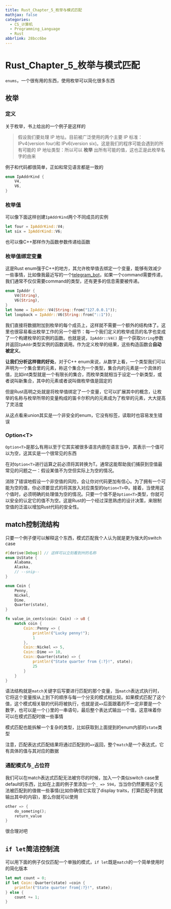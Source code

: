 ```yaml
---
title: Rust_Chapter_5_枚举与模式匹配
mathjax: false
categories:
  - CS_计算机
  - Programming_Language
  - Rust
abbrlink: 28bcc6be
---
```



# Rust_Chapter_5_枚举与模式匹配
`enums`，一个很有用的东西，使用枚举可以简化很多东西


<!--more-->

## 枚举

### 定义
关于枚举，书上给出的一个例子是这样的

> 假设我们要处理 IP 地址。目前被广泛使用的两个主要 IP 标准：IPv4(version four)和 IPv6(version six)。这是我们的程序可能会遇到的所有可能的 IP 地址类型：所以可以 **枚举** 出所有可能的值，这也正是此枚举名字的由来

例子和代码都很简单，正如和常见语言都是一致的

```rust
enum IpAddrKind {
    V4,
    V6,
}
```

### 枚举值

可以像下面这样创建`IpAddrKind`两个不同成员的实例

```rust
let four = IpAddrKind::V4;
let six = IpAddrKind::V6;
```

也可以像C++那样作为函数参数传递给函数

### 枚举值绑定变量
这是Rust enum强于C++的地方，其允许枚举值去绑定一个变量，能够有效减少一些事情，比如像我最近写的一个[telegram_bot](https://github.com/feipiao594/telegram_rust_charge_bot)，如果一个command需要传递，我们通常不仅仅需要command的类型，还有更多的信息需要被传递。

```rust
enum IpAddr {
    V4(String),
    V6(String),
}
let home = IpAddr::V4(String::from("127.0.0.1"));
let loopback = IpAddr::V6(String::from("::1"));
```

我们直接将数据附加到枚举的每个成员上，这样就不需要一个额外的结构体了。这里也很容易看出枚举工作的另一个细节：每一个我们定义的枚举成员的名字也变成了一个构建枚举的实例的函数。也就是说，`IpAddr::V4()` 是一个获取`String`参数并返回`IpAddr`类型实例的函数调用。作为定义枚举的结果，这些构造函数会**自动被定义**。


**让我们分析这样做的好处**，对于C++ enum来说，从数学上看，一个类型我们可以声明为一个集合里的元素，称这个集合为一个类型，集合内的元素是一个具体的值，比如int类型就是一个有限长的集合，而枚举类就相当于设定一个新类型，或者说叫新集合，其中的元素或者说叫做枚举值是固定的

但是Rust高明之处就是将枚举值绑定了一个变量，它可以扩展其中的概念，让枚举的名称与枚举所带的变量构成的笛卡尔积内的元素成为了枚举的元素，大大提高了灵活度

从这点看来union其实是一个非安全的enum，它没有标签，读取时也容易发生错误

### Option\<T\>
`Option<T>`是那么有用以至于它其实被很多语言内嵌在语言当中，其表示一个值可以为空，这其实是一个很常见的东西

在对`Option<T>`进行运算之前必须将其转换为T。通常这能帮助我们捕获到空值最常见的问题之一：假设某值不为空但实际上为空的情况。

消除了错误地假设一个非空值的风险，会让你对代码更加有信心。为了拥有一个可能为空的值，你必须要显式的将其放入对应类型的`Option<T>`中。接着，当使用这个值时，必须明确的处理值为空的情况。只要一个值不是`Option<T>`类型，你就可以安全的认定它的值不为空。这是Rust的一个经过深思熟虑的设计决策，来限制空值的泛滥以增加Rust代码的安全性。

## match控制流结构

只要一个例子便可以解释这个东西，模式匹配我个人认为就是更为强大的switch case

```rust
#[derive(Debug)] // 这样可以立刻看到州的名称
enum UsState {
    Alabama,
    Alaska,
    // --snip--
}

enum Coin {
    Penny,
    Nickel,
    Dime,
    Quarter(state),
}

fn value_in_cents(coin: Coin) -> u8 {
    match coin {
        Coin::Penny => {
            println!("Lucky penny!");
            1
        },
        Coin::Nickel => 5,
        Coin::Dime => 10,
        Coin::Quarter(state) => {
            println!("State quarter from {:?}!", state);
            25
        }
    }
}
```

语法结构就是`match`关键字后写要进行匹配的那个变量，当`match`表达式执行时，它将这个变量按从上到下的顺序与每一个分支的模式相比较。如果模式匹配了这个值，这个模式相关联的代码将被执行，也就是说`=>`后面跟着的不一定非要是一个数字，也可以是一个`{}`里的一串语句，最后整个表达式输出一个值，这意味着你可以在模式匹配时做一些事情

模式匹配也能拆解一个复杂的类型，比如获取到上面提到的enum内部的`state`类型

注意，匹配表达式匹配结果将通过匹配到的`=>`返回，整个`match`是一个表达式，它有具体的值与其对应的数据

### 通配模式与`_`占位符

我们可以在match表达式匹配无法被穷尽的时候，加入一个类似switch case里default的东西，比如在上面的例子里添加一个`_ => 594`，当当你仍然要用这个无法被匹配到的值做一些事情(比如你确信它实现了display traits，打算匹配不到就输出其中的内容)，那么你就可以使用

```rust
other => {
    do_someting();
    return_value
}
```

很合理对吧

## `if let`简洁控制流

可以用下面的例子仅仅匹配一个单独的模式，`if let`既是`match`的一个简单使用时的简化版本

```rust
let mut count = 0;
if let Coin::Quarter(state) =coin {
    println!("State quarter from{:?}!", state);
} else {
    count += 1;
}
```

